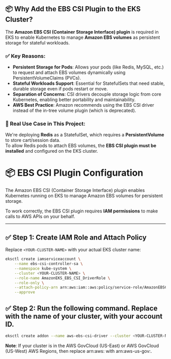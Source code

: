 ## 📦 Why Add the EBS CSI Plugin to the EKS Cluster?

The **Amazon EBS CSI (Container Storage Interface) plugin** is required in EKS to enable Kubernetes to manage **Amazon EBS volumes** as persistent storage for stateful workloads.

### ✅ Key Reasons:

- **Persistent Storage for Pods**: Allows your pods (like Redis, MySQL, etc.) to request and attach EBS volumes dynamically using PersistentVolumeClaims (PVCs).
- **Stateful Workloads Support**: Essential for StatefulSets that need stable, durable storage even if pods restart or move.
- **Separation of Concerns**: CSI drivers decouple storage logic from core Kubernetes, enabling better portability and maintainability.
- **AWS Best Practice**: Amazon recommends using the EBS CSI driver instead of the in-tree volume plugin (which is deprecated).

### 🧠 Real Use Case in This Project:

We're deploying **Redis** as a StatefulSet, which requires a **PersistentVolume** to store cart/session data.  
To allow Redis pods to attach EBS volumes, the **EBS CSI plugin must be installed** and configured on the EKS cluster.

# 📦 EBS CSI Plugin Configuration

The Amazon EBS CSI (Container Storage Interface) plugin enables Kubernetes running on EKS to manage Amazon EBS volumes for persistent storage.

To work correctly, the EBS CSI plugin requires **IAM permissions** to make calls to AWS APIs on your behalf.

---

## ✅ Step 1: Create IAM Role and Attach Policy


Replace `<YOUR-CLUSTER-NAME>` with your actual EKS cluster name:

```bash
eksctl create iamserviceaccount \
    --name ebs-csi-controller-sa \
    --namespace kube-system \
    --cluster <YOUR-CLUSTER-NAME> \
    --role-name AmazonEKS_EBS_CSI_DriverRole \
    --role-only \
    --attach-policy-arn arn:aws:iam::aws:policy/service-role/AmazonEBSCSIDriverPolicy \
    --approve
```

## ✅ Step 2: Run the following command. Replace with the name of your cluster, with your account ID.
```bash
eksctl create addon --name aws-ebs-csi-driver --cluster <YOUR-CLUSTER-NAME> --service-account-role-arn arn:aws:iam::<AWS-ACCOUNT-ID>:role/AmazonEKS_EBS_CSI_DriverRole --force
```

**Note**: If your cluster is in the AWS GovCloud (US-East) or AWS GovCloud (US-West) AWS Regions, then replace arn:aws: with arn:aws-us-gov:.
